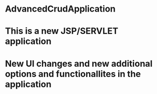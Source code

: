 # AdvancedCrudApplication
# This is a new JSP/SERVLET application 
# New UI changes and new additional options and functionallites in the application
